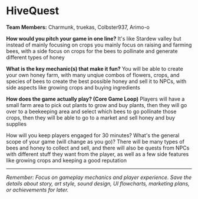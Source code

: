 # HiveQuest

**Team Members:** Charmunk, truekas, Colbster937, Arimo-o

**How would you pitch your game in one line?**
It's like Stardew valley but instead of mainly focusing on crops you mainly focus on raising and farming bees, with a side focus on crops for the bees to pollinate and generate different types of honey 

**What is the key mechanic(s) that make it fun?**
You will be able to create your own honey farm, with many unqiue combos of flowers, crops, and species of bees to create the best possible honey and sell it to NPCs, with side aspects like growing crops and buying ingredients

**How does the game actually play? (Core Game Loop)**
Players will have a small farm area to pick out plants to grow and buy plants, then they will go over to a beekeeping area and select which bees to go pollinate those crops, then they will be able to go to a market and sell honey and buy supplies

How will you keep players engaged for 30 minutes? What's the general scope of your game (will change as you go)?
There will be many types of bees and honey to collect and sell, and there will also be quests from NPCs with different stuff they want from the player, as well as a few side features like growing crops and keeping a good reputation

---
*Remember: Focus on gameplay mechanics and player experience. Save the details about story, art style, sound design, UI flowcharts, marketing plans, or achievements for later.*
